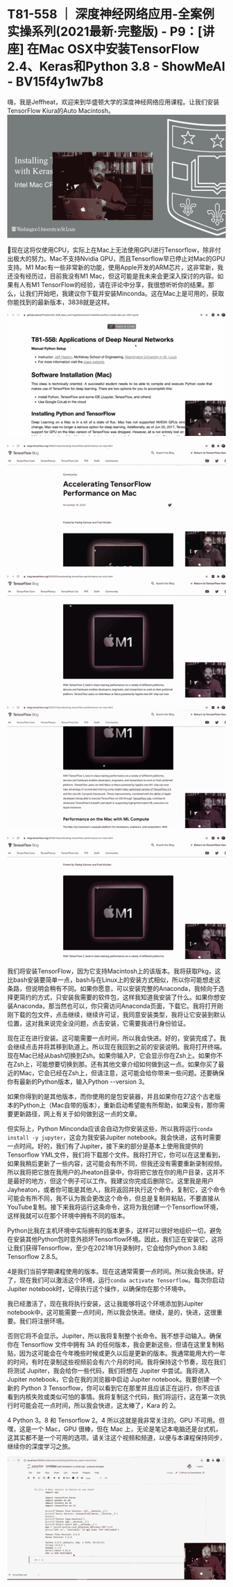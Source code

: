 # T81-558 ｜ 深度神经网络应用-全案例实操系列(2021最新·完整版) - P9：[讲座] 在Mac OSX中安装TensorFlow 2.4、Keras和Python 3.8 - ShowMeAI - BV15f4y1w7b8

嗨，我是Jeffheat，欢迎来到华盛顿大学的深度神经网络应用课程。让我们安装TensorFlow Kiura的Auto Macintosh。![](img/466a9e497efb561677ee2b9d66118b64_1.png)

🎼现在这将仅使用CPU，实际上在Mac上无法使用GPU进行Tensorflow，除非付出极大的努力。Mac不支持Nvidia GPU，而且Tensorflow早已停止对Mac的GPU支持。M1 Mac有一些非常新的功能，使用Apple开发的ARM芯片，这非常新，我还没有经历过，目前我没有M1 Mac，但这可能是我未来会更深入探讨的内容。如果有人有M1 TensorFlow的经验，请在评论中分享，我很想听听你的结果。那么，让我们开始吧，我建议你下载并安装Minconda。这在Mac上是可用的，获取你能找到的最新版本，3838就是这样。

![](img/466a9e497efb561677ee2b9d66118b64_3.png)

![](img/466a9e497efb561677ee2b9d66118b64_4.png)

![](img/466a9e497efb561677ee2b9d66118b64_5.png)

![](img/466a9e497efb561677ee2b9d66118b64_6.png)

![](img/466a9e497efb561677ee2b9d66118b64_7.png)

我们将安装TensorFlow，因为它支持Macintosh上的该版本。我将获取Pkg，这比bash安装要简单一点，bash与在Linux上的安装方式相似，所以你可能想走这条路，但说明会稍有不同。如果你愿意，可以安装完整的Anaconda，我倾向于选择更简约的方式，只安装我需要的软件包，这样我知道我安装了什么。如果你想安装Anaconda，那当然也可以，你只需访问Anaconda页面，下载它。我将打开刚刚下载的包文件，点击继续，继续许可证，我同意安装类型，我将让它安装到默认位置，这对我来说完全没问题，点击安装，它需要我进行身份验证。

现在正在进行安装。这可能需要一点时间，所以我会快进。好的，安装完成了。我会继续点击并将其移到轨道上。所以现在我回到之前的安装说明。我将打开终端。现在Mac已经从bash切换到Zsh。如果你输入P，它会显示你在Zsh上。如果你不在Zsh上，可能想要切换到那。还有其他文章介绍如何做到这一点。如果你买了最近的Mac，它会已经在Zsh上，但请注意，这可能会给你带来一些问题。还要确保你有最新的Python版本，输入Python --version 3。

如果你得到的是其他版本，而你使用的是包安装器，并且如果你在27这个古老版本的Python上（Mac自带的版本），重新启动希望能有所帮助，如果没有，那你需要更新路径，网上有关于如何做到这一点的文章。

但实际上，Python Minconda应该会自动为你安装这些，所以我将运行`conda install -y jupyter`，这会为我安装Jupiter notebook。我会快进，这有时需要一点时间。好的，我们有了Jupiter，接下来的部分是基本上使用我提供的Tensorflow YML文件，我们将下载那个文件。我将打开它，你可以在这里看到，如果我稍后更新了一些内容，这可能会有所不同，但我还没有需要重新录制视频。所以我将把它放在我用户的Jheaton目录中，你将把它放在你的用户目录，这并不是最好的地方，但这个例子可以工作。我建议你完成后删除它。这里我是用户Jayheaton，或者你可能是其他人，我将返回并执行这个命令，复制它，这个命令可能会有所不同，我不认为我会更改这个命令，但总是复制并粘贴，不要直接从YouTube复制。接下来我将运行这条命令，这将为我创建一个Tensorflow环境，这样我就可以在那个环境中拥有不同的版本。

Python比我在主机环境中实际拥有的版本更多，这样可以很好地组织一切，避免在安装其他Python包时意外损坏Tensorflow环境。因此，我们正在安装它，这将让我们获得Tensorflow，至少在2021年1月录制时，它会给你Python 3.8和Tensorflow 2.8.5。

4是我们当前学期课程使用的版本。现在这通常需要一点时间。所以我会快进。好了，现在我们可以激活这个环境，运行`conda activate Tensorflow`。每次你启动Jupiter notebook时，记得执行这个操作，以确保你在那个环境中。

我已经激活了，现在我将执行安装，这让我能够将这个环境添加到Jupiter notebook中，这可能需要一点时间，所以我会快进。继续，是的，快进，这很重要。我们将注册环境。

否则它将不会显示。Jupiter，所以我将复制整个长命令。我不想手动输入。确保你在 Tensorflow 文件中拥有 3A 的任何版本，我会更新这些，但请在这里复制粘贴，因为这可能会在今年晚些时候或更久以后是更新的版本。我通常能用大约一年的时间，有时在录制这些视频前会有六个月的时间。我将保持这个节奏，现在我们将测试 Jupiter，我会给你一些代码，我们将想在 Jupiter 中尝试。我将进入 Jupiter notebook，它会在我的浏览器中启动 Jupiter notebook。我要创建一个新的 Python 3 Tensorflow，你可以看到它在那里并且应该正在运行，你不应该看到内核失败或类似可怕的事情。我将复制这个代码，我们将运行，这在第一次执行时可能会花一点时间，所以我会快进，这太棒了，Kara 的 2。

4 Python 3。8 和 Tensorflow 2。4 所以这就是我非常关注的。GPU 不可用。但嘿，这是一个 Mac，GPU 很棒，但在 Mac 上，无论是笔记本电脑还是台式机，这其实都不是一个可用的选项。请关注这个视频和频道，以便与本课程保持同步，继续你的深度学习之旅。

![](img/466a9e497efb561677ee2b9d66118b64_9.png)
